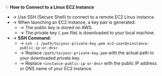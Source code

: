 ✨ **How to Connect to a Linux EC2 Instance**
- → Use SSH (Secure Shell) to connect to a remote EC2 Linux instance.
- → When launching an EC2 instance, a key pair is generated:
    - → The public key is stored on AWS.
    - → The private key (`.pem` file) is downloaded to your local machine.
- → **SSH Command:**
    - → `ssh -i /path/to/your-private-key.pem ec2-user@<instance-public-ip-or-dns>`
    - → Replace `/path/to/your-private-key.pem` with the actual path to your downloaded private key.
    - → Replace `<instance-public-ip-or-dns>` with the public IP address or DNS name of your EC2 instance.